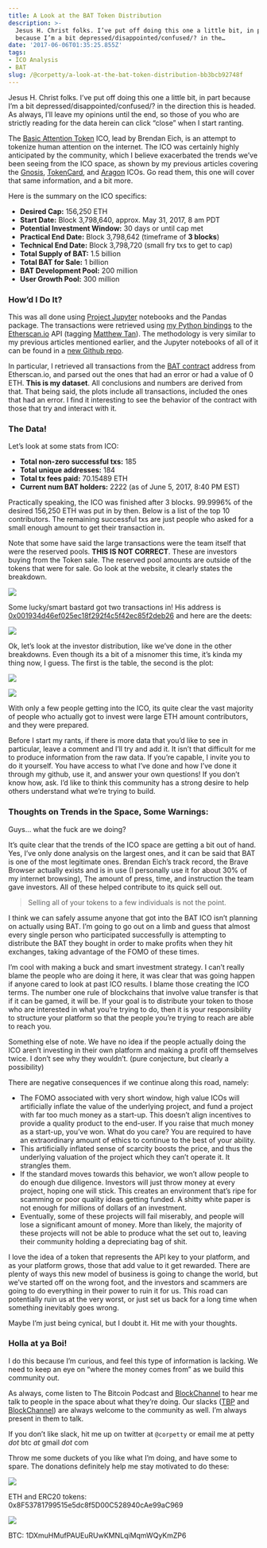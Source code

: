 ```yaml
---
title: A Look at the BAT Token Distribution
description: >-
  Jesus H. Christ folks. I’ve put off doing this one a little bit, in part
  because I’m a bit depressed/disappointed/confused/? in the…
date: '2017-06-06T01:35:25.855Z'
tags:
- ICO Analysis
- BAT
slug: /@corpetty/a-look-at-the-bat-token-distribution-bb3bcb92748f
---
```


Jesus H. Christ folks. I’ve put off doing this one a little bit, in part because I’m a bit depressed/disappointed/confused/? in the direction this is headed. As always, I’ll leave my opinions until the end, so those of you who are strictly reading for the data herein can click “close” when I start ranting.

The [Basic Attention Token](https://basicattentiontoken.org/index.html) ICO, lead by Brendan Eich, is an attempt to tokenize human attention on the internet. The ICO was certainly highly anticipated by the community, which I believe exacerbated the trends we’ve been seeing from the ICO space, as shown by my previous articles covering the [Gnosis](./2017-04-24_A-Look-at-the-Gnosis-Dutch-Auction-Distribution-25c2ccac2d9d.md), [TokenCard](./2017-05-02_A-Look-at-the-TokenCard-ICO-Investor-Distribution-cddeb6f534f9.md), and [Aragon](./2017-05-18_A-Look-at-the-Aragon-ICO-Investment-Distribution-a78f601229d8.md) ICOs. Go read them, this one will cover that same information, and a bit more.

Here is the summary on the ICO specifics:

*   **Desired Cap:** 156,250 ETH
*   **Start Date:** Block 3,798,640, approx. May 31, 2017, 8 am PDT
*   **Potential Investment Window:** 30 days or until cap met
*   **Practical End Date:** Block 3,798,642 (timeframe of **3 blocks**)
*   **Technical End Date:** Block 3,798,720 (small fry txs to get to cap)
*   **Total Supply of BAT:** 1.5 billion
*   **Total BAT for Sale:** 1 billion
*   **BAT Development Pool:** 200 million
*   **User Growth Pool:** 300 million

### How’d I Do It?

This was all done using [Project Jupyter](https://medium.com/u/9cdd90635810) notebooks and the Pandas package. The transactions were retrieved using [my Python bindings](https://github.com/corpetty/py-etherscan-api) to the [Etherscan.io](https://etherscan.io/) API (tagging [Matthew Tan](https://medium.com/u/9e71117bf4d7)). The methodology is very similar to my previous articles mentioned earlier, and the Jupyter notebooks of all of it can be found in a [new Github repo](https://github.com/corpetty/ICO_analysis).

In particular, I retrieved all transactions from the [BAT contract](https://etherscan.io/token/BAT) address from Etherscan.io, and parsed out the ones that had an error or had a value of 0 ETH. **This is my dataset**. All conclusions and numbers are derived from that. That being said, the plots include all transactions, included the ones that had an error. I find it interesting to see the behavior of the contract with those that try and interact with it.

### The Data!

Let’s look at some stats from ICO:

*   **Total non-zero successful txs:** 185
*   **Total unique addresses:** 184
*   **Total tx fees paid:** 70.15489 ETH
*   **Current num BAT holders:** 2222 (as of June 5, 2017, 8:40 PM EST)

Practically speaking, the ICO was finished after 3 blocks. 99.9996% of the desired 156,250 ETH was put in by then. Below is a list of the top 10 contributors. The remaining successful txs are just people who asked for a small enough amount to get their transaction in.

Note that some have said the large transactions were the team itself that were the reserved pools. **THIS IS NOT CORRECT**. These are investors buying from the Token sale. The reserved pool amounts are outside of the tokens that were for sale. Go look at the website, it clearly states the breakdown.

![](/images/medium/1__q4C1XP7__Y0PsIMQ02LRCzA.png)

Some lucky/smart bastard got two transactions in! His address is [0x001934d46ef025ec18f292f4c5f42ec85f2deb26](https://etherscan.io/address/0x001934d46ef025ec18f292f4c5f42ec85f2deb26) and here are the deets:

![](/images/medium/1__f9BHXXLiqNbpDZnEWCVG6A.png)

Ok, let’s look at the investor distribution, like we’ve done in the other breakdowns. Even though its a bit of a misnomer this time, it’s kinda my thing now, I guess. The first is the table, the second is the plot:

![](/images/medium/1__b6eyWYYiDeTxRZUaNPDbJg.png)

![](/images/medium/1__CFFNZXTqlov4R6AYYIYFOg.png)

With only a few people getting into the ICO, its quite clear the vast majority of people who actually got to invest were large ETH amount contributors, and they were prepared.

Before I start my rants, if there is more data that you’d like to see in particular, leave a comment and I’ll try and add it. It isn’t that difficult for me to produce information from the raw data. If you’re capable, I invite you to do it yourself. You have access to what I’ve done and how I’ve done it through my github, use it, and answer your own questions! If you don’t know how, ask. I’d like to think this community has a strong desire to help others understand what we’re trying to build.

### Thoughts on Trends in the Space, Some Warnings:

Guys… what the fuck are we doing?

It’s quite clear that the trends of the ICO space are getting a bit out of hand. Yes, I’ve only done analysis on the largest ones, and it can be said that BAT is one of the most legitimate ones. Brendan Eich’s track record, the Brave Browser actually exists and is in use (I personally use it for about 30% of my internet browsing), The amount of press, time, and instruction the team gave investors. All of these helped contribute to its quick sell out.

> Selling all of your tokens to a few individuals is not the point.

I think we can safely assume anyone that got into the BAT ICO isn’t planning on actually using BAT. I’m going to go out on a limb and guess that almost every single person who participated successfully is attempting to distribute the BAT they bought in order to make profits when they hit exchanges, taking advantage of the FOMO of these times.

I’m cool with making a buck and smart investment strategy. I can’t really blame the people who are doing it here, it was clear that was going happen if anyone cared to look at past ICO results. I blame those creating the ICO terms. The number one rule of blockchains that involve value transfer is that if it can be gamed, it will be. If your goal is to distribute your token to those who are interested in what you’re trying to do, then it is your responsibility to structure your platform so that the people you’re trying to reach are able to reach you.

Something else of note. We have no idea if the people actually doing the ICO aren’t investing in their own platform and making a profit off themselves twice. I don’t see why they wouldn’t. (pure conjecture, but clearly a possibility)

There are negative consequences if we continue along this road, namely:

*   The FOMO associated with very short window, high value ICOs will artificially inflate the value of the underlying project, and fund a project with far too much money as a start-up. This doesn’t align incentives to provide a quality product to the end-user. If you raise that much money as a start-up, you’ve won. What do you care? You are required to have an extraordinary amount of ethics to continue to the best of your ability.
*   This artificially inflated sense of scarcity boosts the price, and thus the underlying valuation of the project which they can’t operate it. It strangles them.
*   If the standard moves towards this behavior, we won’t allow people to do enough due diligence. Investors will just throw money at every project, hoping one will stick. This creates an environment that’s ripe for scamming or poor quality ideas getting funded. A shitty white paper is not enough for millions of dollars of an investment.
*   Eventually, some of these projects will fail miserably, and people will lose a significant amount of money. More than likely, the majority of these projects will not be able to produce what the set out to, leaving their community holding a depreciating bag of shit.

I love the idea of a token that represents the API key to your platform, and as your platform grows, those that add value to it get rewarded. There are plenty of ways this new model of business is going to change the world, but we’ve started off on the wrong foot, and the investors and scammers are going to do everything in their power to ruin it for us. This road can potentially ruin us at the very worst, or just set us back for a long time when something inevitably goes wrong.

Maybe I’m just being cynical, but I doubt it. Hit me with your thoughts.

### Holla at ya Boi!

I do this because I’m curious, and feel this type of information is lacking. We need to keep an eye on “where the money comes from” as we build this community out.

As always, come listen to The Bitcoin Podcast and [BlockChannel](https://medium.com/u/211d5b924366) to hear me talk to people in the space about what they’re doing. Our slacks ([TBP](https://thebitcoinpodcast.signup.team/) and [BlockChannel](https://blockchannel.signup.team/)) are always welcome to the community as well. I’m always present in them to talk.

If you don’t like slack, hit me up on twitter at `@corpetty` or email me at petty _dot_ btc _at_ gmail _dot_ com

Throw me some duckets of you like what I’m doing, and have some to spare. The donations definitely help me stay motivated to do these:

![](/images/medium/1__7Yj8YalSMYmZJ5ALAzk__kg.png)

ETH and ERC20 tokens: 0x8F53781799515e5dc8f5D00C528940cAe99aC969

![](/images/medium/1__GaRyRFam9FLWhNikP8GDHw.png)

BTC: 1DXmuHMufPAUEuRUwKMNLqiMqmWQyKmZP6